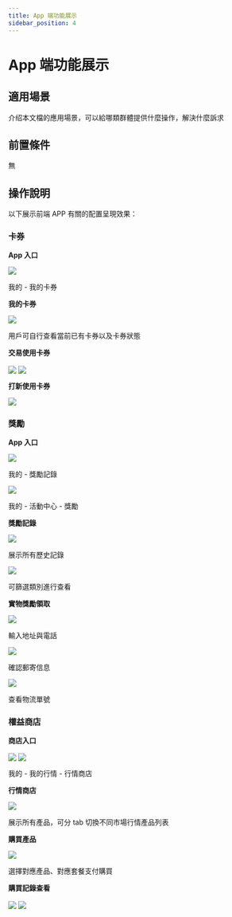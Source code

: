 ```yaml
---
title: App 端功能展示
sidebar_position: 4
---
```



# App 端功能展示

## 適用場景

介绍本文檔的應用場景，可以給哪類群體提供什麼操作，解決什麼訴求

## 前置條件

無

## 操作說明

以下展示前端  APP 有關的配置呈現效果：

### 卡券

<div class="grid gap-3 grid-cols-4">
<div>
<p><strong>App 入口</strong></p>
<img src="/assets/TVzObuszjooalxx8eIvc8mXynxj.png" src-width="628" src-height="1352" align="center"/>

<p>我的 - 我的卡券</p>
</div>
<div>
<p><strong>我的卡券</strong></p>
<img src="/assets/BgKWbwMcmoy1zAx2zy0cQrLLnNg.png" src-width="624" src-height="1360" align="center"/>

<p>用戶可自行查看當前已有卡券以及卡券狀態</p>
</div>
<div>
<p><strong>交易使用卡券</strong></p>
<img src="/assets/CIQtbbzTnoOaYVxraiscz09TnMh.png" src-width="674" src-height="1366" align="center"/>

<img src="/assets/FnrqbzTLloQwgAxzgYrckGk0n9f.png" src-width="750" src-height="1624" align="center"/>

</div>
<div>
<p><strong>打新使用卡券</strong></p>
<img src="/assets/MvENbY06IojgG3xVn8UcgRf1n4e.jpeg" src-width="724" src-height="1610" align="center"/>

</div>
</div>

### 獎勵

<div class="grid gap-3 grid-cols-3">
<div>
<p><strong>App 入口</strong></p>
<img src="/assets/Y8fab6Du8osXcnxOvpXcgNg4nOb.png" src-width="620" src-height="1366" align="center"/>

<p>我的 - 獎勵記錄</p>
<img src="/assets/VxK1b0nbMoiPdcxmEUicIVBMnzd.png" src-width="626" src-height="1360" align="center"/>

<p>我的 - 活動中心 - 獎勵</p>
</div>
<div>
<p><strong>獎勵記錄</strong></p>
<img src="/assets/C6TnbIU91o8qQBxu0I8cNmCZnNf.jpeg" src-width="1080" src-height="2374" align="center"/>

<p>展示所有歷史記錄</p>
<img src="/assets/Y5yjbrEslo1A5exRLvPczo30nSg.jpeg" src-width="1080" src-height="2374" align="center"/>

<p>可篩選類別進行查看</p>
</div>
<div>
<p><strong>實物獎勵領取</strong></p>
<img src="/assets/SUiYbhNe8oVK2QxDaFKcqBAkn7d.png" src-width="750" src-height="1624" align="center"/>

<p>輸入地址與電話</p>
<img src="/assets/OXzsbAxuKovORWxYvV5c30nKn3c.png" src-width="750" src-height="1626" align="center"/>

<p>確認郵寄信息</p>
<img src="/assets/GxtdbLEbDoULtixR6NycdP5knwO.png" src-width="750" src-height="1296" align="center"/>

<p>查看物流單號</p>
</div>
</div>

### 權益商店

<div class="grid gap-3 grid-cols-4">
<div>
<p><strong>商店入口</strong></p>
<img src="/assets/GVjUb9KjQoCwhaxZOxUcVboqn3d.png" src-width="614" src-height="1366" align="center"/>

<img src="/assets/EIPUbnuL4oHWtvxH93ucziX1nfe.png" src-width="626" src-height="1374" align="center"/>

<p>我的 - 我的行情 - 行情商店</p>
</div>
<div>
<p><strong>行情商店</strong></p>
<img src="/assets/Ew0QbtyZloSwYixEds5cBRAmnzd.jpeg" src-width="1080" src-height="2374" align="center"/>

<p>展示所有產品，可分 tab 切換不同市場行情產品列表</p>
</div>
<div>
<p><strong>購買產品</strong></p>
<img src="/assets/HtKVbolYXorOQqxQAkxcI3P9nBg.jpeg" src-width="1080" src-height="2374" align="center"/>

<p>選擇對應產品、對應套餐支付購買</p>
</div>
<div>
<p><strong>購買記錄查看</strong></p>
<img src="/assets/AX5Yb8QkToobLQxscTacnoq7n9e.png" src-width="628" src-height="1330" align="center"/>

<img src="/assets/QIh0be7YBot83Xxc5rkc5h61neg.jpeg" src-width="1080" src-height="2338" align="center"/>

</div>
</div>

